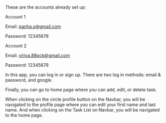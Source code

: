 These are the accounts already set up:

Account 1

Email: panha.s@gmail.com

Password: 12345678

Account 2

Email: viriya.88pck@gmail.com

Password: 12345678


In this app, you can log in or sign up. There are two log in methods: email & password, and google. 


Finally, you can go to home page where you can add, edit, or delete task.


When clicking on the circle profile button on the Navbar, you will be navigated to the profile page where you can edit your first name and last name. And when clicking on the Task List on Navbar, you will be navigated to the home page. 
